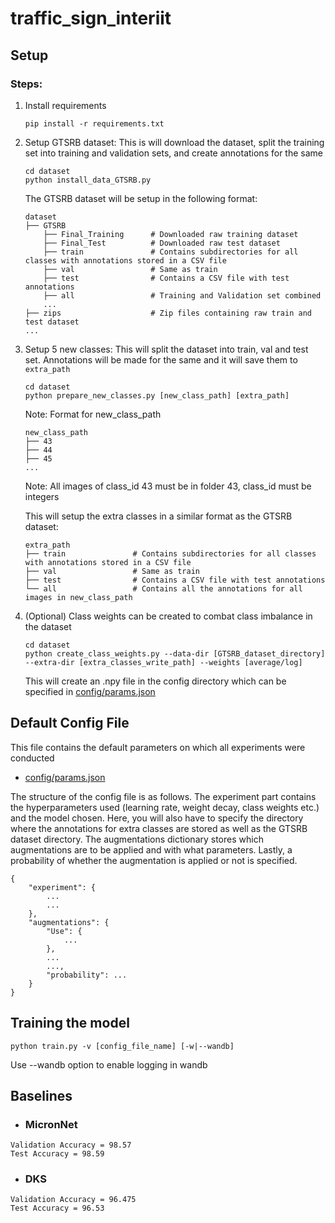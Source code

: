 # traffic_sign_interiit

## Setup

### Steps:

1. Install requirements
    ```
    pip install -r requirements.txt
    ```

2. Setup GTSRB dataset: This is will download the dataset, split the training set into training and validation sets, and create annotations for the same

    ```
    cd dataset
    python install_data_GTSRB.py
    ```

    The GTSRB dataset will be setup in the following format:

    ```
    dataset
    ├── GTSRB
        ├── Final_Training      # Downloaded raw training dataset
        ├── Final_Test          # Downloaded raw test dataset
        ├── train               # Contains subdirectories for all classes with annotations stored in a CSV file
        ├── val                 # Same as train
        ├── test                # Contains a CSV file with test annotations
        ├── all                 # Training and Validation set combined
        ...                  
    ├── zips                    # Zip files containing raw train and test dataset   
    ...
    ```

3. Setup 5 new classes: This will split the dataset into train, val and test set. Annotations will be made for the same and it will save them to ```extra_path```
    ```
    cd dataset
    python prepare_new_classes.py [new_class_path] [extra_path]
    ```

    Note: Format for new_class_path
    ```
    new_class_path
    ├── 43
    ├── 44
    ├── 45
    ...
    ```
    Note: All images of class_id 43 must be in folder 43, class_id must be integers

    This will setup the extra classes in a similar format as the GTSRB dataset:
    ```
    extra_path
    ├── train               # Contains subdirectories for all classes with annotations stored in a CSV file
    ├── val                 # Same as train
    ├── test                # Contains a CSV file with test annotations
    └── all                 # Contains all the annotations for all images in new_class_path
    ```

4. (Optional) Class weights can be created to combat class imbalance in the dataset
    ```
    cd dataset
    python create_class_weights.py --data-dir [GTSRB_dataset_directory] --extra-dir [extra_classes_write_path] --weights [average/log]
    ```
    This will create an .npy file in the config directory which can be specified in [config/params.json](./config/params.json)

## Default Config File

This file contains the default parameters on which all experiments were conducted

- [config/params.json](./config/params.json)

The structure of the config file is as follows. The experiment part contains the hyperparameters used (learning rate, weight decay, class weights etc.) and the model chosen. Here, you will also have to specify the directory where the annotations for extra classes are stored as well as the GTSRB dataset directory. The augmentations dictionary stores which augmentations are to be applied and with what parameters. Lastly, a probability of whether the augmentation is applied or not is specified.

    {
        "experiment": {
            ...
            ...
        },
        "augmentations": {
            "Use": {
                ...
            },
            ...
            ...,
            "probability": ...
        }
    }

## Training the model

```
python train.py -v [config_file_name] [-w|--wandb]
```

Use --wandb option to enable logging in wandb

## Baselines

- ### MicronNet
```
Validation Accuracy = 98.57
Test Accuracy = 98.59
```

- ### DKS
```
Validation Accuracy = 96.475
Test Accuracy = 96.53
```
